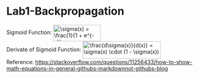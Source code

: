 # Lab1-Backpropagation

Sigmoid Function: <img src="http://www.sciweavers.org/tex2img.php?eq=%5Csigma%28x%29%20%3D%20%5Cfrac%7B1%7D%7B1%20%2B%20e%5E%7B-x%7D%7D&bc=White&fc=Black&im=png&fs=12&ff=arev&edit=0" align="center" border="0" alt="\sigma(x) = \frac{1}{1 + e^{-x}}" width="124" height="43" />  
Derivate of Sigmoid Function: <img src="http://www.sciweavers.org/tex2img.php?eq=%5Cfrac%7Bd%5Csigma%28x%29%7D%7Bd%28x%29%7D%20%3D%20%5Csigma%28x%29%20%5Ccdot%20%281%20-%20%5Csigma%28x%29%29&bc=White&fc=Black&im=png&fs=12&ff=arev&edit=0" align="center" border="0" alt="\frac{d\sigma(x)}{d(x)} = \sigma(x) \cdot (1 - \sigma(x))" width="204" height="46" />  
Reference: https://stackoverflow.com/questions/11256433/how-to-show-math-equations-in-general-githubs-markdownnot-githubs-blog

